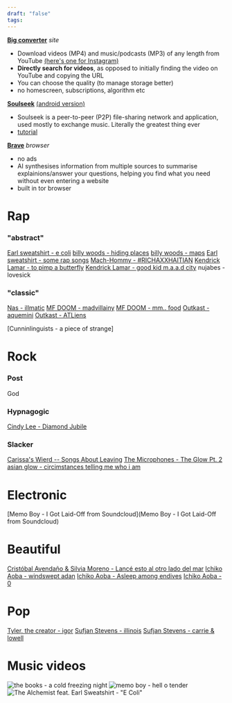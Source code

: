 ```yaml
---
draft: "false"
tags:
---
```

[**Big converter**](https://bigconv.com/v254/) *site*

- Download videos (MP4) and music/podcasts (MP3) of any length from YouTube [(here's one for Instagram)](https://www.save-free.com/video-downloader/)
- **Directly search for videos**, as opposed to initially finding the video on YouTube and copying the URL
- You can choose the quality (to manage storage better)
- no homescreen, subscriptions, algorithm etc

[**Soulseek**](http://www.soulseekqt.net/news/node/1) [(android version)](https://play.google.com/store/apps/details?id=com.companyname.andriodapp1&hl=es_419)

- Soulseek is a peer-to-peer (P2P) file-sharing network and application, used mostly to exchange music. Literally the greatest thing ever
- [tutorial](https://steemit.com/music/@fr1sk/guide-download-hq-music-using-soulseek-free-an-ad-free-spyware-free-just-plain-free-for-linux-win-and-mac-step-by-step-with)

[**Brave**](https://brave.com/) *browser*

- no ads
- AI synthesises information from multiple sources to summarise explainions/answer your questions, helping you find what you need without even entering a website
- built in tor browser


# Rap
### "abstract"

[Earl sweatshirt - e coli](https://www.youtube.com/watch?v=OD7CJV9jKnA)
[billy woods - hiding places](https://www.youtube.com/watch?v=H9kZyzlEhtM)
[billy woods - maps](https://www.youtube.com/watch?v=prX3U-h6eP0)
[Earl sweatshirt - some rap songs](https://www.youtube.com/watch?v=SrcY1UsxtIk)
[Mach-Hommy - #RICHAXXHAITIAN](https://www.youtube.com/watch?v=MbuKbY3ch8I&t=625s)
[Kendrick Lamar - to pimp a butterfly](https://www.youtube.com/watch?v=7djdvzRcXmY)
[Kendrick Lamar - good kid m.a.a.d city](https://www.youtube.com/watch?v=qyHoIvYT9f0)
nujabes - lovesick


### "classic"


[Nas - illmatic](https://www.youtube.com/watch?v=S5L8LEyAcL4)
[MF DOOM - madvillainy](https://www.youtube.com/watch?v=WffJfQPp7kE)
[MF DOOM - mm.. food](https://www.youtube.com/watch?v=FbpEnkDQnhk)
[Outkast - aquemini](https://www.youtube.com/watch?v=weLYi9stshY)
[Outkast - ATLiens](https://www.youtube.com/watch?v=JRCiDNfiKbc)


[Cunninlinguists - a piece of strange]

# Rock
### Post
God


### Hypnagogic

[Cindy Lee - Diamond Jubile](https://www.youtube.com/watch?v=_LJi5na897Y)
### Slacker

[Carissa's Wierd -- Songs About Leaving](https://www.youtube.com/watch?v=v4j4xk_MM3c&t=552s)
[The Microphones - The Glow Pt. 2](https://www.youtube.com/watch?v=9Sgq8l1m9W0)
[asian glow - circimstances telling me who i am](https://www.youtube.com/watch?v=w3mHAcHExCE) 
# Electronic

[Memo Boy - I Got Laid-Off from Soundcloud](Memo Boy - I Got Laid-Off from Soundcloud)


# Beautiful

[Cristóbal Avendaño & Silvia Moreno - Lancé esto al otro lado del mar](https://rateyourmusic.com/release/album/cristobal-avendano-and-silvia-moreno/lance-esto-al-otro-lado-del-mar/)
[Ichiko Aoba - windswept adan](https://www.youtube.com/watch?v=j1IqZtAlFf8)
[Ichiko Aoba - Asleep among endives](https://www.youtube.com/watch?v=9aED02XuLwo)
[Ichiko Aoba - 0](https://www.youtube.com/watch?v=cXXrcLVRrYI)

# Pop

[Tyler, the creator - igor](https://www.youtube.com/watch?v=wfGuSP7PvW4&t=54s)
[Sufjan Stevens - illinois](https://www.youtube.com/watch?v=w6wT_6uEiRk)
[Sufjan Stevens - carrie & lowell](https://www.youtube.com/watch?v=wX8vpzU_i_c)


# Music videos

![the books - a cold freezing night](https://www.youtube.com/watch?v=TqlVCKfX3hk)
![memo boy - hell o tender](https://www.youtube.com/watch?v=5_fpVycjYCA)
![The Alchemist feat. Earl Sweatshirt - "E Coli"](https://www.youtube.com/watch?v=cMaIjdfsRrs)

